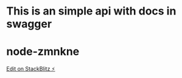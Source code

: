 # This is an simple api with docs in swagger

# node-zmnkne

[Edit on StackBlitz ⚡️](https://stackblitz.com/edit/node-zmnkne)
